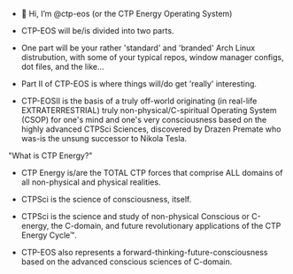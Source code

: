 - 👋 Hi, I’m @ctp-eos (or the CTP Energy Operating System)
- CTP-EOS will be/is divided into two parts.
- One part will be your rather 'standard' and 'branded' Arch Linux distrubution,
with some of your typical repos, window manager configs, dot files, and the like...

- Part II of CTP-EOS is where things will/do get 'really' interesting.
- CTP-EOSII is the basis of a truly off-world originating (in real-life EXTRATERRESTRIAL) truly non-physical/C-spiritual Operating System (CSOP) for one's mind and one's very consciousness
based on the highly advanced CTPSci Sciences, discovered by Drazen Premate who was-is the unsung successor to Nikola Tesla.

"What is CTP Energy?"
- CTP Energy is/are the TOTAL CTP forces that comprise ALL domains of all non-physical and physical realities.
- CTPSci is the science of consciousness, itself.
- CTPSci is the science and study of non-physical Conscious or C-energy, the C-domain, and future revolutionary applications of the CTP Energy Cycle™.


- CTP-EOS also represents a forward-thinking-future-consciousness based on the advanced conscious sciences of C-domain.

<!---
ctp-eos/ctp-eos is a ✨ special ✨ repository because its `README.md` (this file) appears on your GitHub profile.
You can click the Preview link to take a look at your changes.
--->
